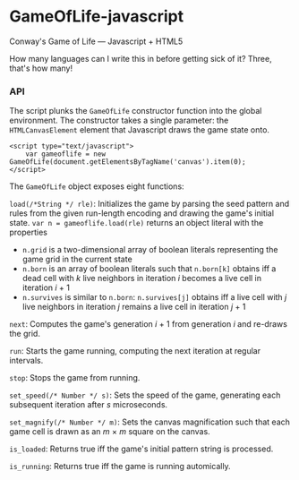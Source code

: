 GameOfLife-javascript
=====================

Conway's Game of Life — Javascript + HTML5

How many languages can I write this in before getting sick of it? Three, that's how many!

### API

The script plunks the `GameOfLife` constructor function into the global environment. The constructor takes a single parameter: the `HTMLCanvasElement` element that Javascript draws the game state onto.

    <script type="text/javascript">
        var gameoflife = new GameOfLife(document.getElementsByTagName('canvas').item(0);
    </script>
    
The `GameOfLife` object exposes eight functions:

`load(/*String */ rle)`: Initializes the game by parsing the seed pattern and rules from the given run-length encoding and drawing the game's initial state. `var n = gameoflife.load(rle)` returns an object literal with the properties

+ `n.grid` is a two-dimensional array of boolean literals representing the game grid in the current state
+ `n.born` is an array of boolean literals such that `n.born[k]` obtains iff a dead cell with <var>k</var> live neighbors in iteration <var>i</var> becomes a live cell in iteration <var>i</var>&nbsp;+&nbsp;1
+ `n.survives` is similar to `n.born`: `n.survives[j]` obtains iff a live cell with <var>j</var> live neighbors in iteration <var>j</var> remains a live cell in iteration <var>j</var>&nbsp;+&nbsp;1

`next`: Computes the game's generation <var>i</var>&nbsp;+&nbsp;1 from generation <var>i</var> and re-draws the grid.

`run`: Starts the game running, computing the next iteration at regular intervals.

`stop`: Stops the game from running.

`set_speed(/* Number */ s)`: Sets the speed of the game, generating each subsequent iteration after <var>s</var> microseconds.

`set_magnify(/* Number */ m)`: Sets the canvas magnification such that each game cell is drawn as an <var>m</var>&nbsp;&times;&nbsp;<var>m</var> square on the canvas.

`is_loaded`: Returns true iff the game's initial pattern string is processed.

`is_running`: Returns true iff the game is running automically.
